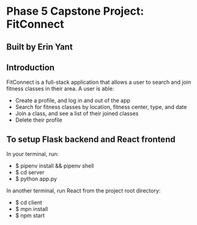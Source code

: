 # Phase 5 Capstone Project: FitConnect
Built by Erin Yant
---

## Introduction

FitConnect is a full-stack application that allows a user to search and join fitness classes in their area.
A user is able:
- Create a profile, and log in and out of the app
- Search for fitness classes by location, fitness center, type, and date
- Join a class, and see a list of their joined classes
- Delete their profile


## To setup Flask backend and React frontend

In your terminal, run:
- $ pipenv install && pipenv shell
- $ cd server
- $ python app.py

In another terminal, run React from the project root directory:
- $ cd client
- $ mpn install
- $ npm start
